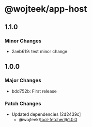 # @wojteek/app-host

## 1.1.0

### Minor Changes

- 2aeb619: test minor change

## 1.0.0

### Major Changes

- bdd752b: First release

### Patch Changes

- Updated dependencies [2d2439c]
  - @wojteek/tool-fetcher@1.0.0
